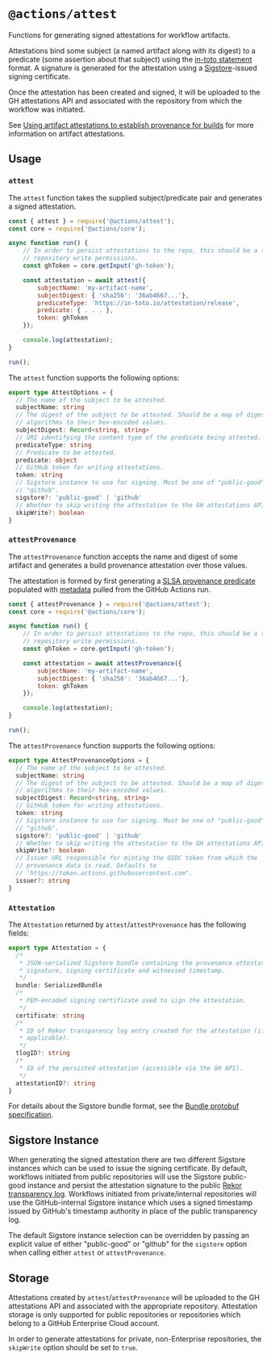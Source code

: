 # `@actions/attest`

Functions for generating signed attestations for workflow artifacts.

Attestations bind some subject (a named artifact along with its digest) to a
predicate (some assertion about that subject) using the [in-toto
statement](https://github.com/in-toto/attestation/tree/main/spec/v1) format. A
signature is generated for the attestation using a
[Sigstore](https://www.sigstore.dev/)-issued signing certificate.

Once the attestation has been created and signed, it will be uploaded to the GH
attestations API and associated with the repository from which the workflow was
initiated.

See [Using artifact attestations to establish provenance for builds](https://docs.github.com/en/actions/security-guides/using-artifact-attestations-to-establish-provenance-for-builds)
for more information on artifact attestations.

## Usage

### `attest`

The `attest` function takes the supplied subject/predicate pair and generates a
signed attestation.

```js
const { attest } = require('@actions/attest');
const core = require('@actions/core');

async function run() {
    // In order to persist attestations to the repo, this should be a token with
    // repository write permissions.
    const ghToken = core.getInput('gh-token');

    const attestation = await attest({
        subjectName: 'my-artifact-name',
        subjectDigest: { 'sha256': '36ab4667...'},
        predicateType: 'https://in-toto.io/attestation/release',
        predicate: { . . . },
        token: ghToken
    });

    console.log(attestation);
}

run();
```

The `attest` function supports the following options:

```typescript
export type AttestOptions = {
  // The name of the subject to be attested.
  subjectName: string
  // The digest of the subject to be attested. Should be a map of digest
  // algorithms to their hex-encoded values.
  subjectDigest: Record<string, string>
  // URI identifying the content type of the predicate being attested.
  predicateType: string
  // Predicate to be attested.
  predicate: object
  // GitHub token for writing attestations.
  token: string
  // Sigstore instance to use for signing. Must be one of "public-good" or
  // "github".
  sigstore?: 'public-good' | 'github'
  // Whether to skip writing the attestation to the GH attestations API.
  skipWrite?: boolean
}
```

### `attestProvenance`

The `attestProvenance` function accepts the name and digest of some artifact and
generates a build provenance attestation over those values.

The attestation is formed by first generating a [SLSA provenance
predicate](https://slsa.dev/spec/v1.0/provenance) populated with
[metadata](https://github.com/slsa-framework/github-actions-buildtypes/tree/main/workflow/v1)
pulled from the GitHub Actions run.

```js
const { attestProvenance } = require('@actions/attest');
const core = require('@actions/core');

async function run() {
    // In order to persist attestations to the repo, this should be a token with
    // repository write permissions.
    const ghToken = core.getInput('gh-token');

    const attestation = await attestProvenance({
        subjectName: 'my-artifact-name',
        subjectDigest: { 'sha256': '36ab4667...'},
        token: ghToken
    });

    console.log(attestation);
}

run();
```

The `attestProvenance` function supports the following options:

```typescript
export type AttestProvenanceOptions = {
  // The name of the subject to be attested.
  subjectName: string
  // The digest of the subject to be attested. Should be a map of digest
  // algorithms to their hex-encoded values.
  subjectDigest: Record<string, string>
  // GitHub token for writing attestations.
  token: string
  // Sigstore instance to use for signing. Must be one of "public-good" or
  // "github".
  sigstore?: 'public-good' | 'github'
  // Whether to skip writing the attestation to the GH attestations API.
  skipWrite?: boolean
  // Issuer URL responsible for minting the OIDC token from which the
  // provenance data is read. Defaults to
  // 'https://token.actions.githubusercontent.com".
  issuer?: string
}
```

### `Attestation`

The `Attestation` returned by `attest`/`attestProvenance` has the following
fields:

```typescript
export type Attestation = {
  /*
   * JSON-serialized Sigstore bundle containing the provenance attestation,
   * signature, signing certificate and witnessed timestamp.
   */
  bundle: SerializedBundle
  /*
   * PEM-encoded signing certificate used to sign the attestation.
   */
  certificate: string
  /*
   * ID of Rekor transparency log entry created for the attestation (if
   * applicable).
   */
  tlogID?: string
  /*
   * ID of the persisted attestation (accessible via the GH API).
   */
  attestationID?: string
}
```

For details about the Sigstore bundle format, see the [Bundle protobuf
specification](https://github.com/sigstore/protobuf-specs/blob/main/protos/sigstore_bundle.proto).

## Sigstore Instance

When generating the signed attestation there are two different Sigstore
instances which can be used to issue the signing certificate. By default,
workflows initiated from public repositories will use the Sigstore public-good
instance and persist the attestation signature to the public [Rekor transparency
log](https://docs.sigstore.dev/logging/overview/). Workflows initiated from
private/internal repositories will use the GitHub-internal Sigstore instance
which uses a signed timestamp issued by GitHub's timestamp authority in place of
the public transparency log.

The default Sigstore instance selection can be overridden by passing an explicit
value of either "public-good" or "github" for the `sigstore` option when calling
either `attest` or `attestProvenance`.

## Storage

Attestations created by `attest`/`attestProvenance` will be uploaded to the GH
attestations API and associated with the appropriate repository. Attestation
storage is only supported for public repositories or repositories which belong
to a GitHub Enterprise Cloud account.

In order to generate attestations for private, non-Enterprise repositories, the
`skipWrite` option should be set to `true`.
